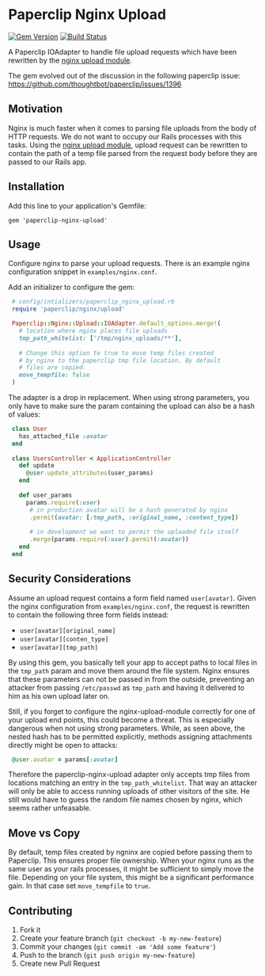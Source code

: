 # Paperclip Nginx Upload

[![Gem Version](https://badge.fury.io/rb/paperclip-nginx-upload.png)](http://badge.fury.io/rb/paperclip-nginx-upload)
[![Build Status](https://travis-ci.org/tf/paperclip-nginx-upload.png?branch=master)](https://travis-ci.org/tf/paperclip-nginx-upload)

A Paperclip IOAdapter to handle file upload requests which have been
rewritten by the
[nginx upload module](https://github.com/vkholodkov/nginx-upload-module).

The gem evolved out of the discussion in the following paperclip
issue:
https://github.com/thoughtbot/paperclip/issues/1396

## Motivation

Nginx is much faster when it comes to parsing file uploads from the
body of HTTP requests.  We do not want to occupy our Rails processes
with this tasks.  Using the
[nginx upload module](https://github.com/vkholodkov/nginx-upload-module),
upload request can be rewritten to contain the path of a temp file
parsed from the request body before they are passed to our Rails app.

## Installation

Add this line to your application's Gemfile:

    gem 'paperclip-nginx-upload'

## Usage

Configure nginx to parse your upload requests. There is an example
nginx configuration snippet in `examples/nginx.conf`.

Add an initializer to configure the gem:

```ruby
 # config/intializers/paperclip_nginx_upload.rb
 require 'paperclip/nginx/upload'

 Paperclip::Nginx::Upload::IOAdapter.default_options.merge!(
   # location where nginx places file uploads
   tmp_path_whitelist: ['/tmp/nginx_uploads/**'],
   
   # Change this option to true to move temp files created 
   # by nginx to the paperclip tmp file location. By default
   # files are copied.
   move_tempfile: false
 )    
```

The adapter is a drop in replacement. When using strong parameters,
you only have to make sure the param containing the upload can also be
a hash of values:

```ruby
 class User
   has_attached_file :avatar
 end
 
 class UsersController < ApplicationController
   def update
     @user.update_attributes(user_params)
   end
 
   def user_params
     params.require(:user)
      # in production avatar will be a hash generated by nginx
      .permit(avatar: [:tmp_path, :original_name, :content_type])
    
      # in development we want to permit the uploaded file itself
      .merge(params.require(:user).permit(:avatar))
   end
 end
```

## Security Considerations

Assume an upload request contains a form field named
`user[avatar]`. Given the nginx configuration from
`examples/nginx.conf`, the request is rewritten to contain the
following three form fields instead:

* `user[avatar][original_name]`
* `user[avatar][conten_type]`
* `user[avatar][tmp_path]`

By using this gem, you basically tell your app to accept paths to
local files in the `tmp_path` param and move them around the
file system. Nginx ensures that these parameters can not be passed in
from the outside, preventing an attacker from passing `/etc/passwd` as
`tmp_path` and having it delivered to him as his own upload
later on.

Still, if you forget to configure the nginx-upload-module correctly
for one of your upload end points, this could become a threat. This is
especially dangerous when not using strong parameters. While, as seen
above, the nested hash has to be permitted explicitly, methods
assigning attachments directly might be open to attacks:

```ruby
 @user.avatar = params[:avatar]
```

Therefore the paperclip-nginx-upload adapter only accepts tmp files
from locations matching an entry in the `tmp_path_whitelist`. That way
an attacker will only be able to access running uploads of other
visitors of the site. He still would have to guess the random file
names chosen by nginx, which seems rather unfeasable.

## Move vs Copy

By default, temp files created by ngninx are copied before passing
them to Paperclip. This ensures proper file ownership. When your nginx
runs as the same user as your rails processes, it might be sufficient
to simply move the file. Depending on your file system, this might be
a significant performance gain. In that case set `move_tempfile` to
`true`.

## Contributing

1. Fork it
2. Create your feature branch (`git checkout -b my-new-feature`)
3. Commit your changes (`git commit -am 'Add some feature'`)
4. Push to the branch (`git push origin my-new-feature`)
5. Create new Pull Request
